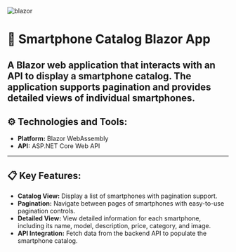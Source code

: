 ![blazor](https://github.com/user-attachments/assets/22dfb203-37c3-44b3-af73-013081e6745a)

# 📱 Smartphone Catalog Blazor App

A Blazor web application that interacts with an API to display a smartphone catalog. The application supports pagination and provides detailed views of individual smartphones.
---
## ⚙️ Technologies and Tools:
- **Platform:** Blazor WebAssembly  
- **API:** ASP.NET Core Web API  
---
## 📋 Key Features:
- **Catalog View:** Display a list of smartphones with pagination support.
- **Pagination:** Navigate between pages of smartphones with easy-to-use pagination controls.
- **Detailed View:** View detailed information for each smartphone, including its name, model, description, price, category, and image.
- **API Integration:** Fetch data from the backend API to populate the smartphone catalog.

